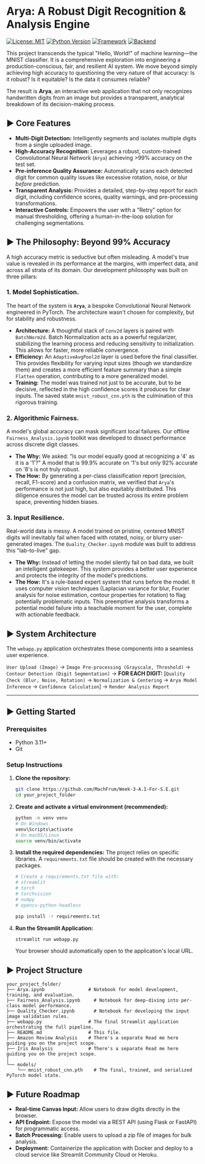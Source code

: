 # Arya: A Robust Digit Recognition & Analysis Engine

[![License: MIT](https://img.shields.io/badge/License-MIT-yellow.svg)](https://opensource.org/licenses/MIT)
[![Python Version](https://img.shields.io/badge/Python-3.9+-blue.svg)](https://www.python.org/downloads/)
[![Framework](https://img.shields.io/badge/Framework-Streamlit-red.svg)](https://streamlit.io)
[![Backend](https://img.shields.io/badge/Backend-PyTorch-orange.svg)](https://pytorch.org)

This project transcends the typical "Hello, World!" of machine learning—the MNIST classifier. It is a comprehensive exploration into engineering a production-conscious, fair, and resilient AI system. We move beyond simply achieving high accuracy to questioning the very nature of that accuracy: Is it robust? Is it equitable? Is the data it consumes reliable?

The result is **Arya**, an interactive web application that not only recognizes handwritten digits from an image but provides a transparent, analytical breakdown of its decision-making process.


## ► Core Features

*   **Multi-Digit Detection:** Intelligently segments and isolates multiple digits from a single uploaded image.
*   **High-Accuracy Recognition:** Leverages a robust, custom-trained Convolutional Neural Network (`Arya`) achieving >99% accuracy on the test set.
*   **Pre-inference Quality Assurance:** Automatically scans each detected digit for common quality issues like excessive rotation, noise, or blur *before* prediction.
*   **Transparent Analysis:** Provides a detailed, step-by-step report for each digit, including confidence scores, quality warnings, and pre-processing transformations.
*   **Interactive Controls:** Empowers the user with a "Retry" option for manual thresholding, offering a human-in-the-loop solution for challenging segmentations.

## ► The Philosophy: Beyond 99% Accuracy

A high accuracy metric is seductive but often misleading. A model's true value is revealed in its performance at the margins, with imperfect data, and across all strata of its domain. Our development philosophy was built on three pillars:

### 1. Model Sophistication.

The heart of the system is **`Arya`**, a bespoke Convolutional Neural Network engineered in PyTorch. The architecture wasn't chosen for complexity, but for stability and robustness.

*   **Architecture:** A thoughtful stack of `Conv2d` layers is paired with `BatchNorm2d`. Batch Normalization acts as a powerful regularizer, stabilizing the learning process and reducing sensitivity to initialization. This allows for faster, more reliable convergence.
*   **Efficiency:** An `AdaptiveAvgPool2d` layer is used before the final classifier. This provides flexibility for varying input sizes (though we standardize them) and creates a more efficient feature summary than a simple `Flatten` operation, contributing to a more generalized model.
*   **Training:** The model was trained not just to be accurate, but to be decisive, reflected in the high confidence scores it produces for clear inputs. The saved state `mnist_robust_cnn.pth` is the culmination of this rigorous training.

### 2. Algorithmic Fairness.

A model's global accuracy can mask significant local failures. Our offline `Fairness_Analysis.ipynb` toolkit was developed to dissect performance across discrete digit classes.

*   **The Why:** We asked: "Is our model equally good at recognizing a '4' as it is a '1'?" A model that is 99.9% accurate on '1's but only 92% accurate on '8's is not truly robust.
*   **The How:** By generating a per-class classification report (precision, recall, F1-score) and a confusion matrix, we verified that `Arya`'s performance is not just high, but also equitably distributed. This diligence ensures the model can be trusted across its entire problem space, preventing hidden biases.

### 3. Input Resilience.

Real-world data is messy. A model trained on pristine, centered MNIST digits will inevitably fail when faced with rotated, noisy, or blurry user-generated images. The `Quality_Checker.ipynb` module was built to address this "lab-to-live" gap.

*   **The Why:** Instead of letting the model silently fail on bad data, we built an intelligent gatekeeper. This system provides a better user experience and protects the integrity of the model's predictions.
*   **The How:** It's a rule-based expert system that runs before the model. It uses computer vision techniques (Laplacian variance for blur, Fourier analysis for noise estimation, contour properties for rotation) to flag potentially problematic inputs. This preemptive analysis transforms a potential model failure into a teachable moment for the user, complete with actionable feedback.

## ► System Architecture

The `webapp.py` application orchestrates these components into a seamless user experience.

`User Upload (Image)` -> `Image Pre-processing (Grayscale, Threshold)` -> `Contour Detection (Digit Segmentation)` -> **FOR EACH DIGIT:** [`Quality Check (Blur, Noise, Rotation)` -> `Normalization & Centering` -> `Arya Model Inference` -> `Confidence Calculation`] -> `Render Analysis Report`

---

## ► Getting Started

### Prerequisites

*   Python 3.11+
*   Git

### Setup Instructions

1.  **Clone the repository:**
    ```bash
    git clone https://github.com/MachFrum/Week-3-A.I-For-S.E.git
    cd your_project_folder
    ```

2.  **Create and activate a virtual environment (recommended):**
    ```bash
    python -m venv venv
    # On Windows
    venv\Scripts\activate
    # On macOS/Linux
    source venv/bin/activate
    ```

3.  **Install the required dependencies:**
    The project relies on specific libraries. A `requirements.txt` file should be created with the necessary packages.
    ```bash
    # Create a requirements.txt file with:
    # streamlit
    # torch
    # torchvision
    # numpy
    # opencv-python-headless
    
    pip install -r requirements.txt
    ```

4.  **Run the Streamlit Application:**
    ```bash
    streamlit run webapp.py
    ```

    Your browser should automatically open to the application's local URL.

## ► Project Structure

```
your_project_folder/
├── Arya.ipynb                # Notebook for model development, training, and evaluation.
├── Fairness_Analysis.ipynb     # Notebook for deep-diving into per-class model performance.
├── Quality_Checker.ipynb       # Notebook for developing the input image validation rules.
├── webapp.py                 # The final Streamlit application orchestrating the full pipeline.
├── README.md                 # This file.
├── Amazon Review Analysis    # There's a separate Read me here guiding you on the project scope.
├── Iris Analysis             # There's a separate Read me here guiding you on the project scope.
│
└── models/
    └── mnist_robust_cnn.pth    # The final, trained, and serialized PyTorch model state.
```

## ► Future Roadmap

*   **Real-time Canvas Input:** Allow users to draw digits directly in the browser.
*   **API Endpoint:** Expose the model via a REST API (using Flask or FastAPI) for programmatic access.
*   **Batch Processing:** Enable users to upload a zip file of images for bulk analysis.
*   **Deployment:** Containerize the application with Docker and deploy to a cloud service like Streamlit Community Cloud or Heroku.